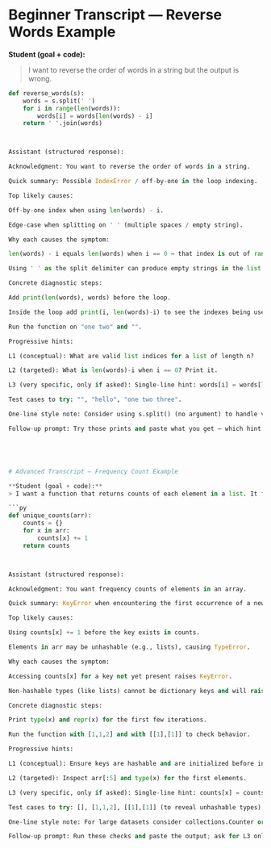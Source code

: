 # Beginner Transcript — Reverse Words Example

**Student (goal + code):**  
> I want to reverse the order of words in a string but the output is wrong.

```py
def reverse_words(s):
    words = s.split(' ')
    for i in range(len(words)):
        words[i] = words[len(words) - i]
    return ' '.join(words)



Assistant (structured response):

Acknowledgment: You want to reverse the order of words in a string.

Quick summary: Possible IndexError / off-by-one in the loop indexing.

Top likely causes:

Off-by-one index when using len(words) - i.

Edge-case when splitting on ' ' (multiple spaces / empty string).

Why each causes the symptom:

len(words) - i equals len(words) when i == 0 — that index is out of range (valid indices are 0..len(words)-1).

Using ' ' as the split delimiter can produce empty strings in the list when extra spaces exist, which may behave unexpectedly.

Concrete diagnostic steps:

Add print(len(words), words) before the loop.

Inside the loop add print(i, len(words)-i) to see the indexes being used.

Run the function on "one two" and "".

Progressive hints:

L1 (conceptual): What are valid list indices for a list of length n?

L2 (targeted): What is len(words)-i when i == 0? Print it.

L3 (very specific, only if asked): Single-line hint: words[i] = words[len(words)-1-i].

Test cases to try: "", "hello", "one two three".

One-line style note: Consider using s.split() (no argument) to handle variable whitespace.

Follow-up prompt: Try those prints and paste what you get — which hint level would you like next?





# Advanced Transcript — Frequency Count Example

**Student (goal + code):**  
> I want a function that returns counts of each element in a list. It fails on the first run.

```py
def unique_counts(arr):
    counts = {}
    for x in arr:
        counts[x] += 1
    return counts



Assistant (structured response):

Acknowledgment: You want frequency counts of elements in an array.

Quick summary: KeyError when encountering the first occurrence of a new key.

Top likely causes:

Using counts[x] += 1 before the key exists in counts.

Elements in arr may be unhashable (e.g., lists), causing TypeError.

Why each causes the symptom:

Accessing counts[x] for a key not yet present raises KeyError.

Non-hashable types (like lists) cannot be dictionary keys and will raise TypeError.

Concrete diagnostic steps:

Print type(x) and repr(x) for the first few iterations.

Run the function with [1,1,2] and with [[1],[1]] to check behavior.

Progressive hints:

L1 (conceptual): Ensure keys are hashable and are initialized before incrementing.

L2 (targeted): Inspect arr[:5] and type(x) for the first elements.

L3 (very specific, only if asked): Single-line hint: counts[x] = counts.get(x, 0) + 1.

Test cases to try: [], [1,1,2], [[1],[1]] (to reveal unhashable types).

One-line style note: For large datasets consider collections.Counter or streaming approaches to limit memory usage.

Follow-up prompt: Run these checks and paste the output; ask for L3 only after you've tried L1/L2.

